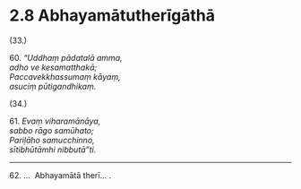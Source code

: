 # 2.8 Abhayamātutherīgāthā

(33.)

60\. _“Uddhaṃ pādatalā amma,_  
_adho ve kesamatthakā;_  
_Paccavekkhassumaṃ kāyaṃ,_  
_asuciṃ pūtigandhikaṃ._  

(34.)

61\. _Evaṃ viharamānāya,_  
_sabbo rāgo samūhato;_  
_Pariḷāho samucchinno,_  
_sītibhūtāmhi nibbutā”ti._  

---

62\. …  Abhayamātā therī… .
